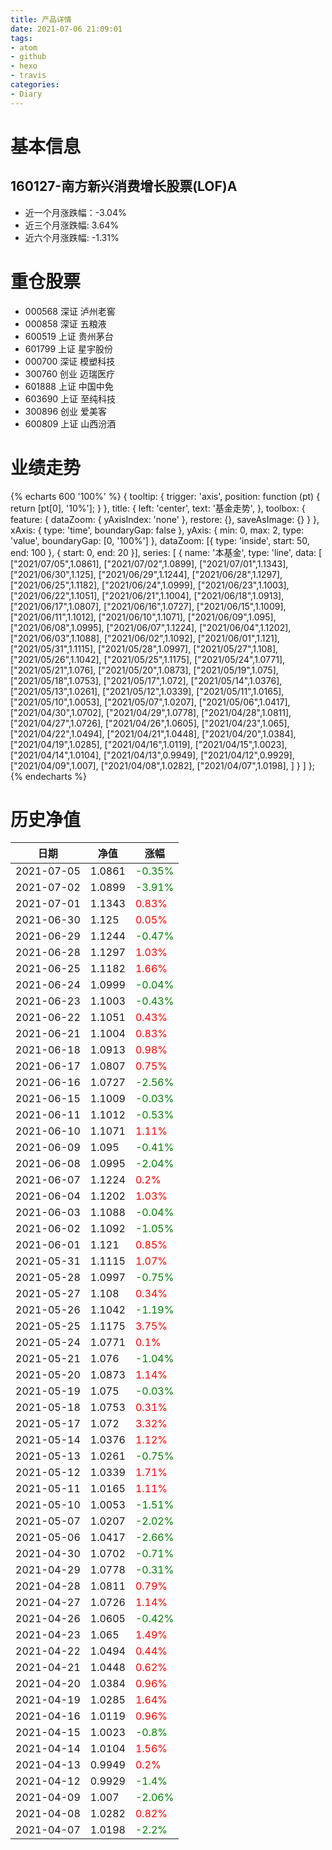 ```yaml
---
title: 产品详情
date: 2021-07-06 21:09:01
tags:
- atom
- github
- hexo
- travis
categories:
- Diary
---
```


# 基本信息
## 160127-南方新兴消费增长股票(LOF)A
- 近一个月涨跌幅：-3.04%
- 近三个月涨跌幅: 3.64%
- 近六个月涨跌幅: -1.31%

# 重仓股票
- 000568 深证 泸州老窖
- 000858 深证 五粮液
- 600519 上证 贵州茅台
- 601799 上证 星宇股份
- 000700 深证 模塑科技
- 300760 创业 迈瑞医疗
- 601888 上证 中国中免
- 603690 上证 至纯科技
- 300896 创业 爱美客
- 600809 上证 山西汾酒
# 业绩走势

{% echarts 600 '100%' %}
{
  tooltip: {
        trigger: 'axis',
        position: function (pt) {
            return [pt[0], '10%'];
        }
    },
    title: {
        left: 'center',
        text: '基金走势',
    },
    toolbox: {
        feature: {
            dataZoom: {
                yAxisIndex: 'none'
            },
            restore: {},
            saveAsImage: {}
        }
    },
    xAxis: {
        type: 'time',
        boundaryGap: false
    },
    yAxis: {
        min: 0,
        max: 2,
        type: 'value',
        boundaryGap: [0, '100%']
    },
    dataZoom: [{
        type: 'inside',
        start: 50,
        end: 100
    }, {
        start: 0,
        end: 20
    }],
    series: [
        {
            name: '本基金',
            type: 'line',
            data: [
["2021/07/05",1.0861],
["2021/07/02",1.0899],
["2021/07/01",1.1343],
["2021/06/30",1.125],
["2021/06/29",1.1244],
["2021/06/28",1.1297],
["2021/06/25",1.1182],
["2021/06/24",1.0999],
["2021/06/23",1.1003],
["2021/06/22",1.1051],
["2021/06/21",1.1004],
["2021/06/18",1.0913],
["2021/06/17",1.0807],
["2021/06/16",1.0727],
["2021/06/15",1.1009],
["2021/06/11",1.1012],
["2021/06/10",1.1071],
["2021/06/09",1.095],
["2021/06/08",1.0995],
["2021/06/07",1.1224],
["2021/06/04",1.1202],
["2021/06/03",1.1088],
["2021/06/02",1.1092],
["2021/06/01",1.121],
["2021/05/31",1.1115],
["2021/05/28",1.0997],
["2021/05/27",1.108],
["2021/05/26",1.1042],
["2021/05/25",1.1175],
["2021/05/24",1.0771],
["2021/05/21",1.076],
["2021/05/20",1.0873],
["2021/05/19",1.075],
["2021/05/18",1.0753],
["2021/05/17",1.072],
["2021/05/14",1.0376],
["2021/05/13",1.0261],
["2021/05/12",1.0339],
["2021/05/11",1.0165],
["2021/05/10",1.0053],
["2021/05/07",1.0207],
["2021/05/06",1.0417],
["2021/04/30",1.0702],
["2021/04/29",1.0778],
["2021/04/28",1.0811],
["2021/04/27",1.0726],
["2021/04/26",1.0605],
["2021/04/23",1.065],
["2021/04/22",1.0494],
["2021/04/21",1.0448],
["2021/04/20",1.0384],
["2021/04/19",1.0285],
["2021/04/16",1.0119],
["2021/04/15",1.0023],
["2021/04/14",1.0104],
["2021/04/13",0.9949],
["2021/04/12",0.9929],
["2021/04/09",1.007],
["2021/04/08",1.0282],
["2021/04/07",1.0198],
]
        }
    ]
};
{% endecharts %}

# 历史净值

| 日期 | 净值 | 涨幅 |
| --- | --- | --- |
|2021-07-05|1.0861|<font color=green>-0.35%</font>|
|2021-07-02|1.0899|<font color=green>-3.91%</font>|
|2021-07-01|1.1343|<font color=red>0.83%</font>|
|2021-06-30|1.125|<font color=red>0.05%</font>|
|2021-06-29|1.1244|<font color=green>-0.47%</font>|
|2021-06-28|1.1297|<font color=red>1.03%</font>|
|2021-06-25|1.1182|<font color=red>1.66%</font>|
|2021-06-24|1.0999|<font color=green>-0.04%</font>|
|2021-06-23|1.1003|<font color=green>-0.43%</font>|
|2021-06-22|1.1051|<font color=red>0.43%</font>|
|2021-06-21|1.1004|<font color=red>0.83%</font>|
|2021-06-18|1.0913|<font color=red>0.98%</font>|
|2021-06-17|1.0807|<font color=red>0.75%</font>|
|2021-06-16|1.0727|<font color=green>-2.56%</font>|
|2021-06-15|1.1009|<font color=green>-0.03%</font>|
|2021-06-11|1.1012|<font color=green>-0.53%</font>|
|2021-06-10|1.1071|<font color=red>1.11%</font>|
|2021-06-09|1.095|<font color=green>-0.41%</font>|
|2021-06-08|1.0995|<font color=green>-2.04%</font>|
|2021-06-07|1.1224|<font color=red>0.2%</font>|
|2021-06-04|1.1202|<font color=red>1.03%</font>|
|2021-06-03|1.1088|<font color=green>-0.04%</font>|
|2021-06-02|1.1092|<font color=green>-1.05%</font>|
|2021-06-01|1.121|<font color=red>0.85%</font>|
|2021-05-31|1.1115|<font color=red>1.07%</font>|
|2021-05-28|1.0997|<font color=green>-0.75%</font>|
|2021-05-27|1.108|<font color=red>0.34%</font>|
|2021-05-26|1.1042|<font color=green>-1.19%</font>|
|2021-05-25|1.1175|<font color=red>3.75%</font>|
|2021-05-24|1.0771|<font color=red>0.1%</font>|
|2021-05-21|1.076|<font color=green>-1.04%</font>|
|2021-05-20|1.0873|<font color=red>1.14%</font>|
|2021-05-19|1.075|<font color=green>-0.03%</font>|
|2021-05-18|1.0753|<font color=red>0.31%</font>|
|2021-05-17|1.072|<font color=red>3.32%</font>|
|2021-05-14|1.0376|<font color=red>1.12%</font>|
|2021-05-13|1.0261|<font color=green>-0.75%</font>|
|2021-05-12|1.0339|<font color=red>1.71%</font>|
|2021-05-11|1.0165|<font color=red>1.11%</font>|
|2021-05-10|1.0053|<font color=green>-1.51%</font>|
|2021-05-07|1.0207|<font color=green>-2.02%</font>|
|2021-05-06|1.0417|<font color=green>-2.66%</font>|
|2021-04-30|1.0702|<font color=green>-0.71%</font>|
|2021-04-29|1.0778|<font color=green>-0.31%</font>|
|2021-04-28|1.0811|<font color=red>0.79%</font>|
|2021-04-27|1.0726|<font color=red>1.14%</font>|
|2021-04-26|1.0605|<font color=green>-0.42%</font>|
|2021-04-23|1.065|<font color=red>1.49%</font>|
|2021-04-22|1.0494|<font color=red>0.44%</font>|
|2021-04-21|1.0448|<font color=red>0.62%</font>|
|2021-04-20|1.0384|<font color=red>0.96%</font>|
|2021-04-19|1.0285|<font color=red>1.64%</font>|
|2021-04-16|1.0119|<font color=red>0.96%</font>|
|2021-04-15|1.0023|<font color=green>-0.8%</font>|
|2021-04-14|1.0104|<font color=red>1.56%</font>|
|2021-04-13|0.9949|<font color=red>0.2%</font>|
|2021-04-12|0.9929|<font color=green>-1.4%</font>|
|2021-04-09|1.007|<font color=green>-2.06%</font>|
|2021-04-08|1.0282|<font color=red>0.82%</font>|
|2021-04-07|1.0198|<font color=green>-2.2%</font>|
